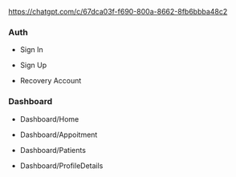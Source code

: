 https://chatgpt.com/c/67dca03f-f690-800a-8662-8fb6bbba48c2

### Auth

- Sign In

- Sign Up

- Recovery Account

### Dashboard

- Dashboard/Home

- Dashboard/Appoitment

- Dashboard/Patients

- Dashboard/ProfileDetails
